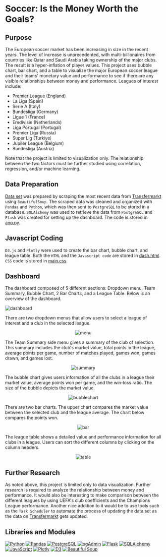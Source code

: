 # Soccer: Is the Money Worth the Goals?

## Purpose

The European soccer market has been increasing in size in the recent years. The level of increase is unprecedented, with multi-billionaires from countries like Qatar and Saudi Arabia taking ownership of the major clubs. The result is a hyper-inflation of player values.
This project uses bubble chart, bar chart, and a table to visualize the major European soccer league and their teams' monetary value and performance to see if there are any visible relationships between money and performance.
Leagues of interest include:
- Premier League (England)
- La Liga (Spain)
- Serie A (Italy)
- Bundesliga (Germany)
- Ligue 1 (France)
- Eredivisie (Netherlands)
- Liga Portugal (Portugal)
- Premier Liga (Russia)
- Super Lig (Turkiye)
- Jupiler League (Belgium)
- Bundesliga (Austria)

Note that the project is limited to visualization only. The relationship between the two factors must be further studied using correlation, regression, and/or machine learning.

## Data Preparation

[Data set](https://github.com/ericyang91/Soccer_Is_the_Money_Worth_the_Goals/blob/main/data_scrape.ipynb) was prepared by scraping the most recent data from [Transfermarkt](https://www.transfermarkt.us/) using `BeautifulSoup`. The scraped data was cleaned and organized with `Pandas` and `Python`, which was then sent to `PostgreSQL` to be stored in a database. `SQLAlchemy` was used to retrieve the data from `PostgreSQL` and `Flask` was created for setting up the dashboard. The code is stored in [app.py](https://github.com/ericyang91/Soccer_Is_the_Money_Worth_the_Goals/blob/main/app.py).

## Javascript Coding

`D3.js` and `Plotly` were used to create the bar chart, bubble chart, and league table. Both the `HTML` and the `Javascript code` are stored in [dash.html](https://github.com/ericyang91/Soccer_Is_the_Money_Worth_the_Goals/blob/main/templates/dash.html). `CSS` code is stored in [main.css](https://github.com/ericyang91/Soccer_Is_the_Money_Worth_the_Goals/blob/main/static/main.css).

## Dashboard

The dashboard composed of 5 different sections: Dropdown menu, Team Summary, Bubble Chart, 2 Bar Charts, and a League Table. Below is an overview of the dashboard.

![dashboard](https://github.com/ericyang91/Soccer_Is_the_Money_Worth_the_Goals/blob/main/captures/dashfull.jpg)

There are two dropdown menus that allow users to select a league of interest and a club in the selected league.

<p align="center">
  <img src="https://github.com/ericyang91/Soccer_Is_the_Money_Worth_the_Goals/blob/main/captures/dashboard.jpg" alt="menu"/>
</p>

The Team Summary side menu gives a summary of the club of selection. This summary includes the club's market value, total points in the league, average points per game, number of matches played, games won, games drawn, and games lost.

<p align="center">
  <img src="https://github.com/ericyang91/Soccer_Is_the_Money_Worth_the_Goals/blob/main/captures/teamsummary.jpg" alt="summary"/>
</p>

The bubble chart gives users information of all the clubs in a league their market value, average points won per game, and the win-loss ratio. The size of the bubble depicts the market value.

<p align="center">
  <img src="https://github.com/ericyang91/Soccer_Is_the_Money_Worth_the_Goals/blob/main/captures/bubble.jpg" alt="bubblechart"/>
</p>

There are two bar charts. The upper chart compares the market value between the selected club and the league average. The chart below compares the points won.

<p align="center">
  <img src="https://github.com/ericyang91/Soccer_Is_the_Money_Worth_the_Goals/blob/main/captures/bar.jpg" alt="bar"/>
</p>

The league table shows a detailed value and performance information for all clubs in a league. Users can sort the different columns by clicking on the column headers.

<p align="center">
  <img src="https://github.com/ericyang91/Soccer_Is_the_Money_Worth_the_Goals/blob/main/captures/table.jpg" alt="table"/>
</p>

## Further Research

As noted above, this project is limited only to data visualization. Further research is required to analyze the relationship between money and performance. It would also be interesting to make comparison between the different leagues by using UEFA's club coefficients and the Champions League performance. Another nice addition to it would be to use tools such as the `Task Scheduler` to automate the process of updating the data set as the data on [Transfermarkt](https://www.transfermarkt.us/) gets updated.

## Libraries and Modules
[![Python](https://img.shields.io/badge/-Python-3776AB?logo=python&logoColor=white&style=flat)](https://www.python.org/)
[![Pandas](https://img.shields.io/badge/-Pandas-150458?logo=pandas&logoColor=white&style=flat)](https://pandas.pydata.org/)
[![PostgreSQL](https://img.shields.io/badge/-PostgreSQL-336791?logo=postgresql&logoColor=white&style=flat)](https://www.postgresql.org/)
[![pgAdmin](https://img.shields.io/badge/-pgAdmin-336791?logo=postgresql&logoColor=white&style=flat)](https://www.pgadmin.org/)
[![Flask](https://img.shields.io/badge/-Flask-000000?logo=flask&logoColor=white&style=flat)](https://flask.palletsprojects.com/)
[![SQLAlchemy](https://img.shields.io/badge/-SQLAlchemy-1C2833?logo=sqlalchemy&logoColor=white&style=flat)](https://www.sqlalchemy.org/)
[![JavaScript](https://img.shields.io/badge/-JavaScript-F7DF1E?logo=javascript&logoColor=black&style=flat)](https://www.javascript.com/)
[![Plotly](https://img.shields.io/badge/-Plotly-3F4F75?logo=plotly&logoColor=white&style=flat)](https://plotly.com/)
[![D3](https://img.shields.io/badge/-D3-F9A03C?logo=d3.js&logoColor=white&style=flat)](https://d3js.org/)
[![Beautiful Soup](https://img.shields.io/badge/BeautifulSoup-%E2%9C%A8-green)](https://pypi.org/project/beautifulsoup4/)

